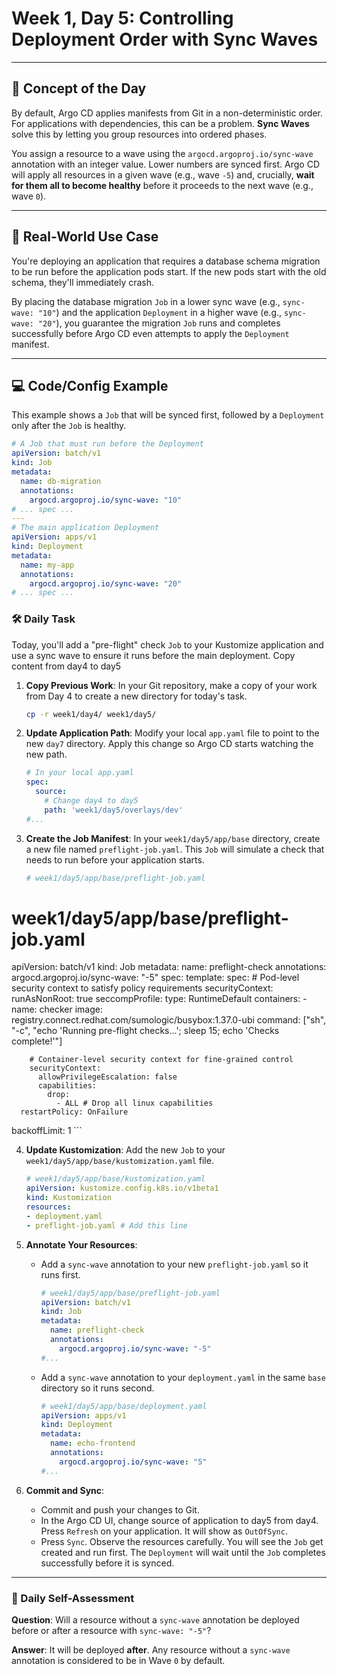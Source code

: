 # Week 1, Day 5: Controlling Deployment Order with Sync Waves

---
## 🧠 Concept of the Day

By default, Argo CD applies manifests from Git in a non-deterministic order. For applications with dependencies, this can be a problem. **Sync Waves** solve this by letting you group resources into ordered phases.

You assign a resource to a wave using the `argocd.argoproj.io/sync-wave` annotation with an integer value. Lower numbers are synced first. Argo CD will apply all resources in a given wave (e.g., wave `-5`) and, crucially, **wait for them all to become healthy** before it proceeds to the next wave (e.g., wave `0`).

---
## 💼 Real-World Use Case

You're deploying an application that requires a database schema migration to be run before the application pods start. If the new pods start with the old schema, they'll immediately crash.

By placing the database migration `Job` in a lower sync wave (e.g., `sync-wave: "10"`) and the application `Deployment` in a higher wave (e.g., `sync-wave: "20"`), you guarantee the migration `Job` runs and completes successfully before Argo CD even attempts to apply the `Deployment` manifest.

---
## 💻 Code/Config Example

This example shows a `Job` that will be synced first, followed by a `Deployment` only after the `Job` is healthy.

```yaml
# A Job that must run before the Deployment
apiVersion: batch/v1
kind: Job
metadata:
  name: db-migration
  annotations:
    argocd.argoproj.io/sync-wave: "10"
# ... spec ...
---
# The main application Deployment
apiVersion: apps/v1
kind: Deployment
metadata:
  name: my-app
  annotations:
    argocd.argoproj.io/sync-wave: "20"
# ... spec ...
```
### 🛠️ Daily Task

Today, you'll add a "pre-flight" check `Job` to your Kustomize application and use a sync wave to ensure it runs before the main deployment. Copy content from day4 to day5

1.  **Copy Previous Work**: In your Git repository, make a copy of your work from Day 4 to create a new directory for today's task.
    ```bash
    cp -r week1/day4/ week1/day5/
    ```

2.  **Update Application Path**: Modify your local `app.yaml` file to point to the new `day7` directory. Apply this change so Argo CD starts watching the new path.
    ```yaml
    # In your local app.yaml
    spec:
      source:
        # Change day4 to day5
        path: 'week1/day5/overlays/dev' 
    #...
    ```
3.  **Create the Job Manifest**: In your `week1/day5/app/base` directory, create a new file named `preflight-job.yaml`. This `Job` will simulate a check that needs to run before your application starts.
    ```yaml
    # week1/day5/app/base/preflight-job.yaml
# week1/day5/app/base/preflight-job.yaml
apiVersion: batch/v1
kind: Job
metadata:
  name: preflight-check
  annotations:
    argocd.argoproj.io/sync-wave: "-5"
spec:
  template:
    spec:
      # Pod-level security context to satisfy policy requirements
      securityContext:
        runAsNonRoot: true
        seccompProfile:
          type: RuntimeDefault
      containers:
      - name: checker
        image: registry.connect.redhat.com/sumologic/busybox:1.37.0-ubi
        command: ["sh", "-c", "echo 'Running pre-flight checks...'; sleep 15; echo 'Checks complete!'"]
        
        # Container-level security context for fine-grained control
        securityContext:
          allowPrivilegeEscalation: false
          capabilities:
            drop:
              - ALL # Drop all linux capabilities
      restartPolicy: OnFailure
  backoffLimit: 1
    ```

4.  **Update Kustomization**: Add the new `Job` to your `week1/day5/app/base/kustomization.yaml` file.
    ```yaml
    # week1/day5/app/base/kustomization.yaml
    apiVersion: kustomize.config.k8s.io/v1beta1
    kind: Kustomization
    resources:
    - deployment.yaml
    - preflight-job.yaml # Add this line
    ```

5.  **Annotate Your Resources**:
    * Add a `sync-wave` annotation to your new `preflight-job.yaml` so it runs first.
        ```yaml
        # week1/day5/app/base/preflight-job.yaml
        apiVersion: batch/v1
        kind: Job
        metadata:
          name: preflight-check
          annotations:
            argocd.argoproj.io/sync-wave: "-5"
        #...
        ```
    * Add a `sync-wave` annotation to your `deployment.yaml` in the same `base` directory so it runs second.
        ```yaml
        # week1/day5/app/base/deployment.yaml
        apiVersion: apps/v1
        kind: Deployment
        metadata:
          name: echo-frontend
          annotations:
            argocd.argoproj.io/sync-wave: "5"
        #...
        ```

6.  **Commit and Sync**:
    * Commit and push your changes to Git.
    * In the Argo CD UI, change source of application to day5 from day4. Press `Refresh` on your application. It will show as `OutOfSync`.
    * Press `Sync`. Observe the resources carefully. You will see the `Job` get created and run first. The `Deployment` will wait until the `Job` completes successfully before it is synced.

---
### 🤔 Daily Self-Assessment

**Question**: Will a resource without a `sync-wave` annotation be deployed before or after a resource with `sync-wave: "-5"`?

**Answer**: It will be deployed **after**. Any resource without a `sync-wave` annotation is considered to be in Wave `0` by default.



